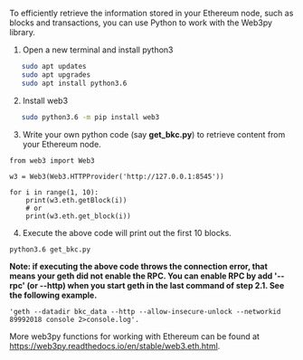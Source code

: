 To efficiently retrieve the information stored in your Ethereum node, such as blocks and transactions, you can use Python to work with the Web3py library. 

1. Open a new terminal and install python3 
```bash
   sudo apt updates
   sudo apt upgrades
   sudo apt install python3.6
```
2. Install web3
```bash
   sudo python3.6 -m pip install web3
```

3. Write your own python code (say __get_bkc.py__) to retrieve content from your Ethereum node. 
```
from web3 import Web3

w3 = Web3(Web3.HTTPProvider('http://127.0.0.1:8545'))

for i in range(1, 10):
    print(w3.eth.getBlock(i))
    # or
    print(w3.eth.get_block(i)) 
```

4. Execute the above code will print out the first 10 blocks.
```
python3.6 get_bkc.py
```
__Note: if executing the above code throws the connection error, that means your geth did not enable the RPC. You can enable RPC by add '--rpc' (or --http) when you start geth in  the last command of step 2.1. See the following example.__
```
'geth --datadir bkc_data --http --allow-insecure-unlock --networkid 89992018 console 2>console.log'.
``` 

More web3py functions for working with Ethereum can be found at https://web3py.readthedocs.io/en/stable/web3.eth.html.
